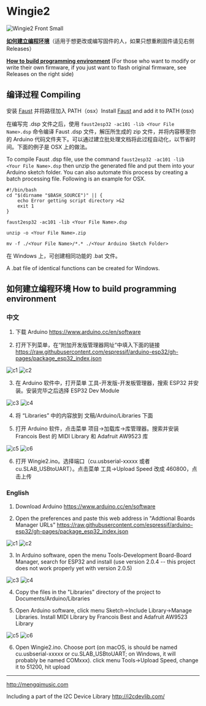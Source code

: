 # Wingie2

![Wingie2 Front Small](https://user-images.githubusercontent.com/4593629/158756306-aa6c1218-f6ec-44c0-8c54-b04b49531801.jpg)

[**如何建立编程环境**](https://github.com/mengqimusic/Wingie2#中文)（适用于想更改或编写固件的人，如果只想重刷固件请见右侧 Releases）

[**How to build programming environment**](https://github.com/mengqimusic/Wingie2#english) (For those who want to modify or write their own firmware, if you just want to flash original firmware, see Releases on the right side)

## 编译过程 Compiling

安装 [Faust](https://faustide.grame.fr/)  并将路径加入 PATH（osx）Install [Faust](https://faustide.grame.fr/)  and add it to PATH (osx) 

在编写完 .dsp 文件之后，使用 `faust2esp32 -ac101 -lib <Your File Name>.dsp` 命令编译 Faust .dsp 文件，解压所生成的 zip 文件，并将内容移至你的 Arduino 代码文件夹下。可以通过建立批处理文档将此过程自动化，以节省时间。下面的例子是 OSX 上的做法。

To compile Faust .dsp file, use the command `faust2esp32 -ac101 -lib <Your File Name>.dsp` then unzip the generated file and put them into your Arduino sketch folder. You can also automate this process by creating a batch processing file. Following is an example for OSX.


```
#!/bin/bash
cd "$(dirname "$BASH_SOURCE")" || {
    echo Error getting script directory >&2
    exit 1
}

faust2esp32 -ac101 -lib <Your File Name>.dsp

unzip -o <Your File Name>.zip

mv -f ./<Your File Name>/*.* ./<Your Arduino Sketch Folder>
```

在 Windows 上，可创建相同功能的 .bat 文件。

A .bat file of identical functions can be created for Windows.

## 如何建立编程环境 How to build programming environment

### 中文

1. 下载 Arduino https://www.arduino.cc/en/software

2. 打开下列菜单，在“附加开发版管理器网址“中填入下面的链接 https://raw.githubusercontent.com/espressif/arduino-esp32/gh-pages/package_esp32_index.json

![c1](https://user-images.githubusercontent.com/4593629/158773019-20344ef1-9385-4675-83df-5215cc4624f3.jpg)
![c2](https://user-images.githubusercontent.com/4593629/158773026-535a0e4e-a833-4929-b494-8c8754f4ec60.jpg)

3. 在 Arduino 软件中，打开菜单 工具-开发版-开发板管理器，搜索 ESP32 并安装。安装完毕之后选择 ESP32 Dev Module

![c3](https://user-images.githubusercontent.com/4593629/158773034-031a8ea6-4bb5-45df-b1db-b1e0d5831ea9.jpg)
![c4](https://user-images.githubusercontent.com/4593629/158773127-2696f499-18b2-4192-ad1d-3f975e0981c3.jpg)

4. 将 “Libraries” 中的内容放到 文稿/Arduino/Libraries 下面

5. 打开 Arduino 软件，点击菜单 项目->加载库->库管理器。搜索并安装 Francois Best 的 MIDI Library 和 Adafruit AW9523 库

![c5](https://user-images.githubusercontent.com/4593629/158773259-5106c61e-e7c4-4058-86ce-c3d557acafad.jpg)
![c6](https://user-images.githubusercontent.com/4593629/158773832-44c7d6b6-0509-4fd3-877c-ded94093ca39.jpg)

6. 打开 Wingie2.ino。选择端口（cu.usbserial-xxxxx 或者 cu.SLAB_USBtoUART）。点击菜单 工具->Upload Speed 改成 460800，点击上传

### English

1. Download Arduino https://www.arduino.cc/en/software

2. Open the preferences and paste this web address in "Addtional Boards Manager URLs" https://raw.githubusercontent.com/espressif/arduino-esp32/gh-pages/package_esp32_index.json

![c1](https://user-images.githubusercontent.com/4593629/158773019-20344ef1-9385-4675-83df-5215cc4624f3.jpg)
![c2](https://user-images.githubusercontent.com/4593629/158773026-535a0e4e-a833-4929-b494-8c8754f4ec60.jpg)

3. In Arduino software, open the menu Tools-Development Board-Board Manager, search for ESP32 and install (use version 2.0.4 -- this project does not work properly yet with version 2.0.5)

![c3](https://user-images.githubusercontent.com/4593629/158773034-031a8ea6-4bb5-45df-b1db-b1e0d5831ea9.jpg)
![c4](https://user-images.githubusercontent.com/4593629/158773127-2696f499-18b2-4192-ad1d-3f975e0981c3.jpg)

4. Copy the files in the "Libraries" directory of the project to Documents/Arduino/Libraries

5. Open Arduino software, click menu Sketch->Include Library->Manage Libraries. Install MIDI Library by Francois Best and Adafruit AW9523 Library

![c5](https://user-images.githubusercontent.com/4593629/158773259-5106c61e-e7c4-4058-86ce-c3d557acafad.jpg)
![c6](https://user-images.githubusercontent.com/4593629/158773832-44c7d6b6-0509-4fd3-877c-ded94093ca39.jpg)

6. Open Wingie2.ino. Choose port (on macOS, is should be named cu.usbserial-xxxxx or cu.SLAB_USBtoUART; on Windows, it will probably be named COMxxx). click menu Tools->Upload Speed, change it to 51200, hit upload

---

http://mengqimusic.com

Including a part of the I2C Device Library http://i2cdevlib.com/
